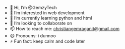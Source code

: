 - 👋 Hi, I’m @GemzyTech
- 👀 I’m interested in web development
- 🌱 I’m currently learning python and html
- 💞️ I’m looking to collaborate on 
- 📫 How to reach me: christiangemraganit@gmail.com
- 😄 Pronouns: i dunnoo
- ⚡ Fun fact: keep calm and code later

<!---
GemzyTech/GemzyTech is a ✨ special ✨ repository because its `README.md` (this file) appears on your GitHub profile.
You can click the Preview link to take a look at your changes.
--->
